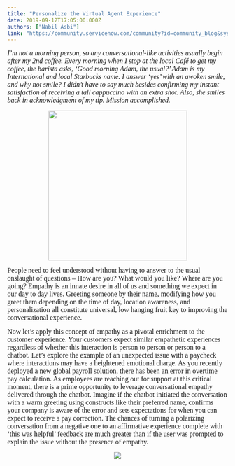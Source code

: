 ```yaml
---
title: "Personalize the Virtual Agent Experience"
date: 2019-09-12T17:05:00.000Z
authors: ["Nabil Asbi"]
link: "https://community.servicenow.com/community?id=community_blog&sys_id=794fd6dadb3b77cc190dfb243996199a"
---
```

<p><em><span style="font-family: symbol; font-size: 12pt;">I’m not a morning person, so any conversational-like activities usually begin after my 2nd coffee. Every morning when I stop at the local Café to get my coffee, the barista asks, ‘Good morning Adam, the usual?’ Adam is my International and local Starbucks name. I answer ‘yes’ with an awoken smile, and why not smile? I didn’t have to say much besides confirming my instant satisfaction of receiving a tall cappuccino with an extra shot. Also, she smiles back in acknowledgment of my tip. Mission accomplished.</span></em></p>
<p style="text-align: center;"><span style="font-family: symbol; font-size: 12pt;"><img style="max-width: 100%; max-height: 480px;" src="https://community.servicenow.com/d4080bf4db2244904819fb24399619e9.iix" width="317" height="343" /></span></p>
<p><span style="font-family: symbol; font-size: 12pt;">People need to feel understood without having to answer to the usual onslaught of questions – How are you? What would you like? Where are you going? Empathy is an innate desire in all of us and something we expect in our day to day lives. Greeting someone by their name, modifying how you greet them depending on the time of day, location awareness, and personalization all constitute universal, low hanging fruit key to improving the conversational experience.</span></p>
<p><span style="font-family: symbol; font-size: 12pt;">Now let’s apply this concept of empathy as a pivotal enrichment to the customer experience. Your customers expect similar empathetic experiences regardless of whether this interaction is person to person or person to a chatbot. Let’s explore the example of an unexpected issue with a paycheck where interactions may have a heightened emotional charge. As you recently deployed a new global payroll solution, there has been an error in overtime pay calculation. As employees are reaching out for support at this critical moment, there is a prime opportunity to leverage conversational empathy delivered through the chatbot. Imagine if the chatbot initiated the conversation with a warm greeting using constructs like their preferred name, confirms your company is aware of the error and sets expectations for when you can expect to receive a pay correction. The chances of turning a polarizing conversation from a negative one to an affirmative experience complete with ‘this was helpful’ feedback are much greater than if the user was prompted to explain the issue without the presence of empathy. </span></p>
<p style="text-align: center;"><span style="font-family: symbol; font-size: 12pt;"><img src="https://community.servicenow.com/b6fdbef8dbea04904819fb24399619e6.iix" /></span></p>